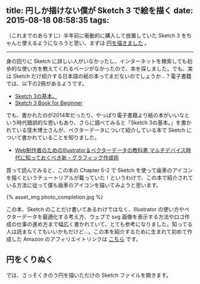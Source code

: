 title: 円しか描けない僕が Sketch 3 で絵を描く
date: 2015-08-18 08:58:35
tags:
---

（これまでのあらすじ）半年前に衝動的に購入して放置していた Sketch 3 をちゃんと使えるようになろうと思い、まずは [円を描きました](http://dev.shikakun.com/post/sketch-studies-making-circle/) 。

----

身の回りに Sketch に詳しい人がいなかったし、インターネットを検索しても初歩的な使い方を教えてくれるページがなかったので、本を探しました。でも、実は Sketch だけ紹介する日本語の紙の本ってまだないのでしょうか…？電子書籍では、以下の2冊があるようです。

* [Sketch 3の基本。](http://creative-tweet.net/sketch-3-basics/)
* [Sketch 3 Book for Beginner](http://thoughts.protean.cc/sketch-3-book-for-beginner/)

でも、書かれたのが2014年だったり、やっぱり電子書籍より紙の本がいいなという時代錯誤的な思いもあり、さらに調べてみると「Sketch 3の基本。」を書かれている窪木博士さんが、ベクターデータについて紹介している本で Sketch について書かれていることを知りました。

* [Web制作者のためのIllustrator＆ベクターデータの教科書 マルチデバイス時代に知っておくべき新・グラフィック作成術](http://amzn.to/1TQQkGD)

買って読んでみると、この本の Chapter 5-2 で Sketch を使って歯車のアイコンを描くというチュートリアルが載っていた！というわけで、この本で紹介されている方法に従って僕も歯車のアイコンを描いてみようと思います。

{% asset_img photo_completion.jpg %}

この本、Sketch のことだけ書いてあるわけではなく、Illustrator の使い方やベクターデータを最適化する考え方、ウェブで svg 画像を表示する方法やロゴ作成の仕事の進め方まで幅広く書かれていて、とても参考になりました。知ってる人は読まなくてもいいかもだけど…。この本を紹介するために生まれて初めて作成した Amazon のアフィリエイトリンクは [こちら](http://amzn.to/1TQQkGD) です。

## 円をくりぬく

では、さっそくきのう円を描いただけの Sketch ファイルを開きます。


